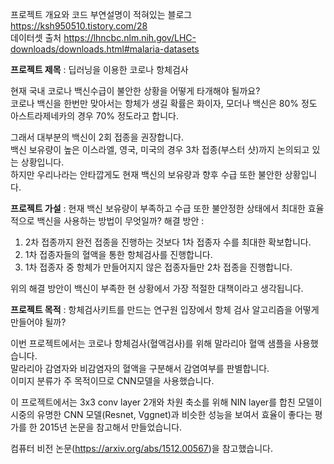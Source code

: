 프로젝트 개요와 코드 부연설명이 적혀있는 블로그 https://ksh950510.tistory.com/28  
데이터셋 출처 https://lhncbc.nlm.nih.gov/LHC-downloads/downloads.html#malaria-datasets

**프로젝트 제목** : 딥러닝을 이용한 코로나 항체검사

현재 국내 코로나 백신수급이 불안한 상황을 어떻게 타개해야 될까요?  
코로나 백신을 한번만 맞아서는 항체가 생길 확률은 화이자, 모더나 백신은 80% 정도 아스트라제네카의 경우 70% 정도라고 합니다.

그래서 대부분의 백신이 2회 접종을 권장합니다.  
백신 보유량이 높은 이스라엘, 영국, 미국의 경우 3차 접종(부스터 샷)까지 논의되고 있는 상황입니다.  
하지만 우리나라는 안타깝게도 현재 백신의 보유량과 향후 수급 또한 불안한 상황입니다.

**프로젝트 가설** : 현재 백신 보유량이 부족하고 수급 또한 불안정한 상태에서 최대한 효율적으로 백신을 사용하는 방법이 무엇일까?
해결 방안 :   
1) 2차 접종까지 완전 접종을 진행하는 것보다 1차 접종자 수를 최대한 확보합니다.    
2) 1차 접종자들의 혈액을 통한 항체검사를 진행합니다.  
3) 1차 접종자 중 항체가 만들어지지 않은 접종자들만 2차 접종을 진행합니다.

위의 해결 방안이 백신이 부족한 현 상황에서 가장 적절한 대책이라고 생각됩니다.

**프로젝트 목적** : 항체검사키트를 만드는 연구원 입장에서 항체 검사 알고리즘을 어떻게 만들어야 될까?

이번 프로젝트에서는 코로나 항체검사(혈액검사)를 위해 말라리아 혈액 샘플을 사용했습니다.   
말라리아 감염자와 비감염자의 혈액을 구분해서 감염여부를 판별합니다.  
이미지 분류가 주 목적이므로 CNN모델을 사용했습니다.

이 프로젝트에서는 3x3 conv layer 2개와 차원 축소를 위해 NIN layer를 합친 모델이  
시중의 유명한 CNN 모델(Resnet, Vggnet)과 비슷한 성능을 보여서 효율이 좋다는 평가를 한 2015년 논문을 참고해서 만들었습니다.

컴퓨터 비전 논문(https://arxiv.org/abs/1512.00567)을 참고했습니다.

